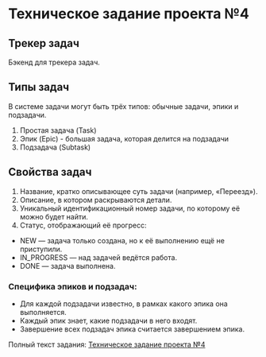 # Техническое задание проекта №4
## Трекер задач
Бэкенд для трекера задач. 
## Типы задач
В системе задачи могут быть трёх типов: обычные задачи, эпики и подзадачи. 
 1. Простая задача (Task)
 2. Эпик (Epic) -  большая задача, которая делится на подзадачи
 3. Подзадача (Subtask)
## Свойства задач
1. Название, кратко описывающее суть задачи (например, «Переезд»).
2. Описание, в котором раскрываются детали.
3. Уникальный идентификационный номер задачи, по которому её можно будет найти.
4. Статус, отображающий её прогресс: 
* NEW — задача только создана, но к её выполнению ещё не приступили. 
* IN_PROGRESS — над задачей ведётся работа. 
* DONE — задача выполнена.
### Специфика эпиков и подзадач:
* Для каждой подзадачи известно, в рамках какого эпика она выполняется.
* Каждый эпик знает, какие подзадачи в него входят.
* Завершение всех подзадач эпика считается завершением эпика.

Полный текст задания: [Техническое задание проекта №4](https://practicum.yandex.ru/learn/java-developer/courses/f3f8cbf3-865d-4b16-9339-b55ac641633f/sprints/234034/topics/cb5e9f5a-1da9-4629-a038-c6f8b4d049db/lessons/f7e719dd-ded6-4181-bf88-31f0b5842c29/)

   


